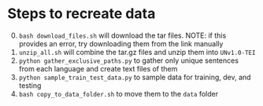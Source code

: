 # Steps to recreate data
0. `bash download_files.sh` will download the tar files. NOTE: if this provides an error, try downloading them from the link manually
1. `unzip_all.sh` will combine the tar.gz files and unzip them into `UNv1.0-TEI`
2. `python gather_exclusive_paths.py` to gather only unique sentences from each language and create text files of them
3. `python sample_train_test_data.py` to sample data for training, dev, and testing
4. `bash copy_to_data_folder.sh` to move them to the `data` folder